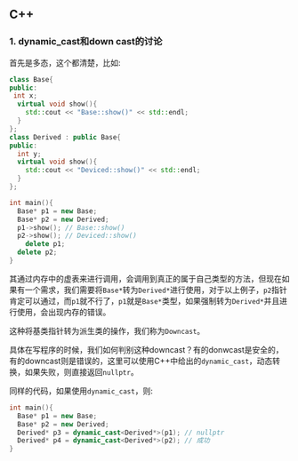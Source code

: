 ## C++

### 1. dynamic_cast和down cast的讨论

首先是多态，这个都清楚，比如:

```c++
class Base{
public:
 int x;
  virtual void show(){
    std::cout << "Base::show()" << std::endl;
  }
};
class Derived : public Base{
public:
  int y;
  virtual void show(){
    std::cout << "Deviced::show()" << std::endl;
  }
};

int main(){
  Base* p1 = new Base;
  Base* p2 = new Derived;
  p1->show(); // Base::show()
  p2->show(); // Deviced::show()
	delete p1;
  delete p2;
}
```

其通过内存中的虚表来进行调用，会调用到真正的属于自己类型的方法，但现在如果有一个需求，我们需要将`Base*`转为`Derived*`进行使用，对于以上例子，`p2`指针肯定可以通过，而`p1`就不行了，`p1`就是`Base*`类型，如果强制转为`Derived*`并且进行使用，会出现内存的错误。

这种将基类指针转为派生类的操作，我们称为`Downcast`。

具体在写程序的时候，我们如何判别这种downcast？有的donwcast是安全的，有的downcast则是错误的，这里可以使用C++中给出的`dynamic_cast`，动态转换，如果失败，则直接返回`nullptr`。

同样的代码，如果使用`dynamic_cast`，则:

```c++
int main(){
  Base* p1 = new Base;
  Base* p2 = new Derived;
  Derived* p3 = dynamic_cast<Derived*>(p1); // nullptr
  Derived* p4 = dynamic_cast<Derived*>(p2); // 成功
}
```


